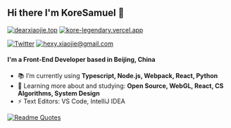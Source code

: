 ## Hi there I'm KoreSamuel :lemon:

[![dearxiaojie.top](https://img.shields.io/static/v1?label=dearxiaojie.top&message=%20&color=yellow&logo=&style=flat-square&logoColor=white)](https://dearxiaojie.top/)
[![kore-legendary.vercel.app](https://img.shields.io/static/v1?label=kore-legendary&message=%20&color=yellow&logo=&style=flat-square&logoColor=white)](https://kore-legendary.vercel.app)

[![Twitter](https://img.shields.io/static/v1?label=Twitter&message=%20&color=orange&logo=Twitter&style=flat-square&logoColor=white)](https://twitter.com/dearxiaojie/)
[![hexy.xiaojie@gmail.com](https://img.shields.io/static/v1?label=hexy.xiaojie@gmail.com&message=%20&color=red&logo=gmail&style=flat-square&logoColor=white)](mailto:hexy.xiaojie@gmail.com)

#### I'm a Front-End Developer based in Beijing, China
    
- 📚 I’m currently using **Typescript, Node.js, Webpack, React, Python**
- 🌱 Learning more about and studying: **Open Source, WebGL, React, CS Algorithms, System Design**
- ⚡ Text Editors: VS Code, IntelliJ IDEA

[![Readme Quotes](https://quotes-github-readme.vercel.app/api?type=horizontal&theme=dark)](https://github.com/piyushsuthar/github-readme-quotes)
